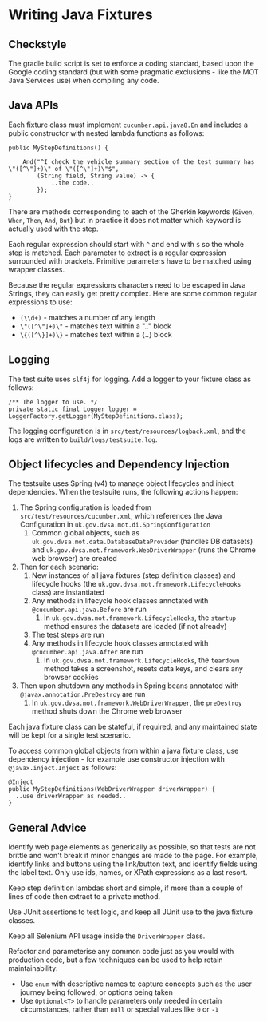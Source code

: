 # Writing Java Fixtures

## Checkstyle

The gradle build script is set to enforce a coding standard, based upon the Google coding standard (but with some pragmatic exclusions - like the MOT Java Services use) when compiling any code.

## Java APIs

Each fixture class must implement ```cucumber.api.java8.En``` and includes a public constructor with nested lambda functions as follows:
 
```
public MyStepDefinitions() {
    
    And("^I check the vehicle summary section of the test summary has \"([^\"]+)\" of \"([^\"]+)\"$", 
        (String field, String value) -> {
            ..the code..
        });    
}
``` 

There are methods corresponding to each of the Gherkin keywords (```Given```, ```When```, ```Then```, ```And```, ```But```) but in practice it does not matter which keyword is actually used with the step.
 
Each regular expression should start with ```^``` and end with ```$``` so the whole step is matched. Each parameter to extract is a regular expression surrounded with brackets. Primitive parameters have to be matched using wrapper classes. 

Because the regular expressions characters need to be escaped in Java Strings, they can easily get pretty complex. Here are some common regular expressions to use:

* ```(\\d+)``` - matches a number of any length
* ```\"([^\"]+)\"``` - matches text within a ".." block
* ```\{([^\}]+)\}``` - matches text within a {..} block

## Logging

The test suite uses `slf4j` for logging. Add a logger to your fixture class as follows:

```
/** The logger to use. */
private static final Logger logger = LoggerFactory.getLogger(MyStepDefinitions.class);
```

The logging configuration is in ```src/test/resources/logback.xml```, and the logs are written to ```build/logs/testsuite.log```.

## Object lifecycles and Dependency Injection

The testsuite uses Spring (v4) to manage object lifecycles and inject dependencies. When the testsuite runs, the following actions happen:

1. The Spring configuration is loaded from ```src/test/resources/cucumber.xml```, which references the Java Configuration in ```uk.gov.dvsa.mot.di.SpringConfiguration```
   1. Common global objects, such as ```uk.gov.dvsa.mot.data.DatabaseDataProvider``` (handles DB datasets) and ```uk.gov.dvsa.mot.framework.WebDriverWrapper``` (runs the Chrome web browser) are created
1. Then for each scenario:
   1. New instances of all java fixtures (step definition classes) and lifecycle hooks (the ```uk.gov.dvsa.mot.framework.LifecycleHooks``` class) are instantiated
   1. Any methods in lifecycle hook classes annotated with ```@cucumber.api.java.Before``` are run
      1. In ```uk.gov.dvsa.mot.framework.LifecycleHooks```, the ```startup``` method ensures the datasets are loaded (if not already)
   1. The test steps are run
   1. Any methods in lifecycle hook classes annotated with ```@cucumber.api.java.After``` are run
      1. In ```uk.gov.dvsa.mot.framework.LifecycleHooks```, the ```teardown``` method takes a screenshot, resets data keys, and clears any browser cookies 
1. Then upon shutdown any methods in Spring beans annotated with ```@javax.annotation.PreDestroy``` are run
   1. In ```uk.gov.dvsa.mot.framework.WebDriverWrapper```, the ```preDestroy``` method shuts down the Chrome web browser
    
Each java fixture class can be stateful, if required, and any maintained state will be kept for a single test scenario.
   
To access common global objects from within a java fixture class, use dependency injection - for example use constructor injection with ```@javax.inject.Inject``` as follows:
   
```
@Inject
public MyStepDefinitions(WebDriverWrapper driverWrapper) {
  ..use driverWrapper as needed..
}  
```   
   
## General Advice

Identify web page elements as generically as possible, so that tests are not brittle and won't break if minor changes are made to the page. For example, identify links and buttons using the link/button text, and identify fields using the label text. Only use ids, names, or XPath expressions as a last resort.

Keep step definition lambdas short and simple, if more than a couple of lines of code then extract to a private method.

Use JUnit assertions to test logic, and keep all JUnit use to the java fixture classes.

Keep all Selenium API usage inside the ```DriverWrapper``` class.

Refactor and parameterise any common code just as you would with production code, but a few techniques can be used to help retain maintainability:

* Use ```enum``` with descriptive names to capture concepts such as the user journey being followed, or options being taken
* Use ```Optional<T>``` to handle parameters only needed in certain circumstances, rather than ```null``` or special values like ```0``` or ```-1```